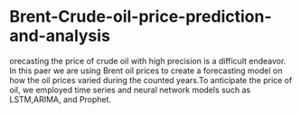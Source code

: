 # Brent-Crude-oil-price-prediction-and-analysis
orecasting the price of crude oil with high precision is a difficult endeavor. In this paer we are using Brent oil prices to create a forecasting model on how the oil prices varied during the counted years.To anticipate the price of oil, we employed time series and neural network models such as LSTM,ARIMA, and Prophet.
